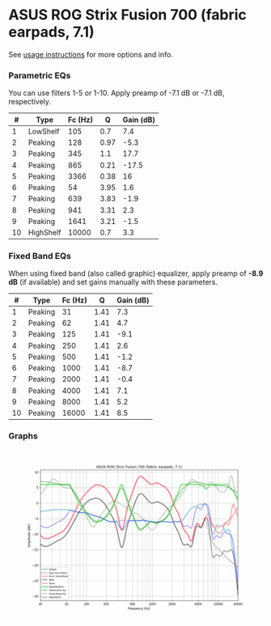 # ASUS ROG Strix Fusion 700 (fabric earpads, 7.1)
See [usage instructions](https://github.com/jaakkopasanen/AutoEq#usage) for more options and info.

### Parametric EQs
You can use filters 1-5 or 1-10. Apply preamp of -7.1 dB or -7.1 dB, respectively.

|   # | Type      |   Fc (Hz) |    Q |   Gain (dB) |
|-----|-----------|-----------|------|-------------|
|   1 | LowShelf  |       105 | 0.7  |         7.4 |
|   2 | Peaking   |       128 | 0.97 |        -5.3 |
|   3 | Peaking   |       345 | 1.1  |        17.7 |
|   4 | Peaking   |       865 | 0.21 |       -17.5 |
|   5 | Peaking   |      3366 | 0.38 |        16   |
|   6 | Peaking   |        54 | 3.95 |         1.6 |
|   7 | Peaking   |       639 | 3.83 |        -1.9 |
|   8 | Peaking   |       941 | 3.31 |         2.3 |
|   9 | Peaking   |      1641 | 3.21 |        -1.5 |
|  10 | HighShelf |     10000 | 0.7  |         3.3 |

### Fixed Band EQs
When using fixed band (also called graphic) equalizer, apply preamp of **-8.9 dB** (if available) and set gains manually with these parameters.

|   # | Type    |   Fc (Hz) |    Q |   Gain (dB) |
|-----|---------|-----------|------|-------------|
|   1 | Peaking |        31 | 1.41 |         7.3 |
|   2 | Peaking |        62 | 1.41 |         4.7 |
|   3 | Peaking |       125 | 1.41 |        -9.1 |
|   4 | Peaking |       250 | 1.41 |         2.6 |
|   5 | Peaking |       500 | 1.41 |        -1.2 |
|   6 | Peaking |      1000 | 1.41 |        -8.7 |
|   7 | Peaking |      2000 | 1.41 |        -0.4 |
|   8 | Peaking |      4000 | 1.41 |         7.1 |
|   9 | Peaking |      8000 | 1.41 |         5.2 |
|  10 | Peaking |     16000 | 1.41 |         8.5 |

### Graphs
![](./ASUS%20ROG%20Strix%20Fusion%20700%20(fabric%20earpads,%207.1).png)
